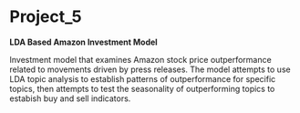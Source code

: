# Project_5

**LDA Based Amazon Investment Model**

Investment model that examines Amazon stock price outperformance related to movements driven by press releases. The model attempts to use LDA topic analysis to establish patterns of outperformance for specific topics, then attempts to test the seasonality of outperforming topics to estabish buy and sell indicators.
